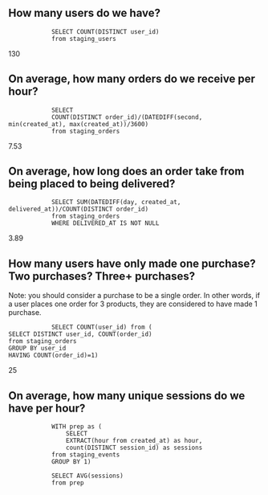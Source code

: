 ## How many users do we have?

                SELECT COUNT(DISTINCT user_id)
                from staging_users
130
## On average, how many orders do we receive per hour?

                SELECT 
                COUNT(DISTINCT order_id)/(DATEDIFF(second, min(created_at), max(created_at))/3600)
                from staging_orders


7.53
## On average, how long does an order take from being placed to being delivered?

                SELECT SUM(DATEDIFF(day, created_at, delivered_at))/COUNT(DISTINCT order_id)
                from staging_orders
                WHERE DELIVERED_AT IS NOT NULL
3.89
## How many users have only made one purchase? Two purchases? Three+ purchases?

Note: you should consider a purchase to be a single order. In other words, if a user places one order for 3 products, they are considered to have made 1 purchase.

                SELECT COUNT(user_id) from (
    SELECT DISTINCT user_id, COUNT(order_id)
    from staging_orders
    GROUP BY user_id
    HAVING COUNT(order_id)=1) 

25
## On average, how many unique sessions do we have per hour?
                WITH prep as (
                    SELECT 
                    EXTRACT(hour from created_at) as hour, 
                    count(DISTINCT session_id) as sessions
                from staging_events
                GROUP BY 1)

                SELECT AVG(sessions)
                from prep